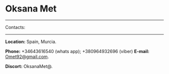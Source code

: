 # Oksana Met #
***
Contacts:
***
**Location:** Spain, Murcia.


**Phone:** +34643616540 (whats app);
           +380964932696 (viber)
**E-mail:** Omet92@gmail.com.

**Discort:** OksanaMet@.
